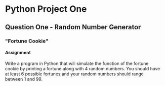 # Python Project One

## Question One - Random Number Generator 

### "Fortune Cookie"

#### Assignment

Write a program in Python that will simulate the function of the fortune cookie by printing a fortune along with 4 random numbers. You should have at least 6 possible fortunes and your random numbers should range between 1 and 99. 